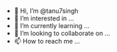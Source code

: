 - 👋 Hi, I’m @tanu7singh
- 👀 I’m interested in ...
- 🌱 I’m currently learning ...
- 💞️ I’m looking to collaborate on ...
- 📫 How to reach me ...

<!---
tanu7singh/tanu7singh is a ✨ special ✨ repository because its `README.md` (this file) appears on your GitHub profile.
You can click the Preview link to take a look at your changes.
--->
